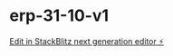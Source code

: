 # erp-31-10-v1

[Edit in StackBlitz next generation editor ⚡️](https://stackblitz.com/~/github.com/lugardetech/erp-31-10-v1)